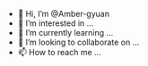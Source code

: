 - 👋 Hi, I’m @Amber-gyuan
- 👀 I’m interested in ...
- 🌱 I’m currently learning ...
- 💞️ I’m looking to collaborate on ...
- 📫 How to reach me ...

<!---
Amber-gyuan/Amber-gyuan is a ✨ special ✨ repository because its `README.md` (this file) appears on your GitHub profile.
You can click the Preview link to take a look at your changes.
--->
